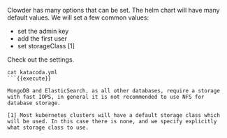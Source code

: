 Clowder has many options that can be set. The helm chart will have many default values. We will set a few common values:
- set the admin key
- add the first user
- set storageClass [1]

Check out the settings.

```
cat katacoda.yml
```{{execute}}

MongoDB and ElasticSearch, as all other databases, require a storage with fast IOPS, in general it is not recommended to use NFS for database storage.

[1] Most kubernetes clusters will have a default storage class which will be used. In this case there is none, and we specify explicitly what storage class to use.
